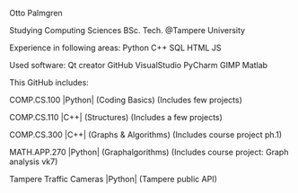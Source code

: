 Otto Palmgren

Studying Computing Sciences BSc. Tech.  @Tampere University

Experience in following areas:
Python
C++
SQL
HTML
JS

Used software:
Qt creator
GitHub
VisualStudio
PyCharm
GIMP
Matlab


This GitHub includes:

COMP.CS.100 |Python| (Coding Basics) (Includes few projects)

COMP.CS.110 |C++| (Structures) (Includes a few projects)

COMP.CS.300 |C++| (Graphs & Algorithms) (Includes course project ph.1)

MATH.APP.270 |Python| (Graphalgorithms) (Includes course project: Graph analysis vk7)

Tampere Traffic Cameras |Python| (Tampere public API)

